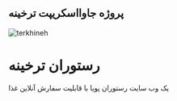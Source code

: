 
##  پروژه جاوااسکریپت ترخینه


![terkhineh](https://github.com/user-attachments/assets/23371601-74d0-4148-aeec-ea327d134ebd)


# رستوران ترخینه
 یک وب سایت رستوران پویا با قابلیت سفارش آنلاین غذا
